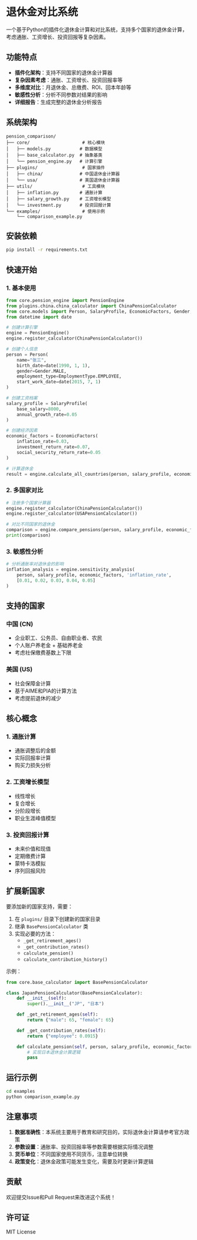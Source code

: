 # 退休金对比系统

一个基于Python的插件化退休金计算和对比系统，支持多个国家的退休金计算，考虑通胀、工资增长、投资回报等复杂因素。

## 功能特点

- **插件化架构**：支持不同国家的退休金计算器
- **复杂因素考虑**：通胀、工资增长、投资回报率等
- **多维度对比**：月退休金、总缴费、ROI、回本年龄等
- **敏感性分析**：分析不同参数对结果的影响
- **详细报告**：生成完整的退休金分析报告

## 系统架构

```
pension_comparison/
├── core/                    # 核心模块
│   ├── models.py           # 数据模型
│   ├── base_calculator.py  # 抽象基类
│   └── pension_engine.py   # 计算引擎
├── plugins/                 # 国家插件
│   ├── china/              # 中国退休金计算器
│   └── usa/                # 美国退休金计算器
├── utils/                   # 工具模块
│   ├── inflation.py        # 通胀计算
│   ├── salary_growth.py    # 工资增长模型
│   └── investment.py       # 投资回报计算
└── examples/                # 使用示例
    └── comparison_example.py
```

## 安装依赖

```bash
pip install -r requirements.txt
```

## 快速开始

### 1. 基本使用

```python
from core.pension_engine import PensionEngine
from plugins.china.china_calculator import ChinaPensionCalculator
from core.models import Person, SalaryProfile, EconomicFactors, Gender, EmploymentType
from datetime import date

# 创建计算引擎
engine = PensionEngine()
engine.register_calculator(ChinaPensionCalculator())

# 创建个人信息
person = Person(
    name="张三",
    birth_date=date(1990, 1, 1),
    gender=Gender.MALE,
    employment_type=EmploymentType.EMPLOYEE,
    start_work_date=date(2015, 7, 1)
)

# 创建工资档案
salary_profile = SalaryProfile(
    base_salary=8000,
    annual_growth_rate=0.05
)

# 创建经济因素
economic_factors = EconomicFactors(
    inflation_rate=0.03,
    investment_return_rate=0.07,
    social_security_return_rate=0.05
)

# 计算退休金
result = engine.calculate_all_countries(person, salary_profile, economic_factors)
```

### 2. 多国家对比

```python
# 注册多个国家计算器
engine.register_calculator(ChinaPensionCalculator())
engine.register_calculator(USAPensionCalculator())

# 对比不同国家的退休金
comparison = engine.compare_pensions(person, salary_profile, economic_factors)
print(comparison)
```

### 3. 敏感性分析

```python
# 分析通胀率对退休金的影响
inflation_analysis = engine.sensitivity_analysis(
    person, salary_profile, economic_factors, 'inflation_rate',
    [0.01, 0.02, 0.03, 0.04, 0.05]
)
```

## 支持的国家

### 中国 (CN)
- 企业职工、公务员、自由职业者、农民
- 个人账户养老金 + 基础养老金
- 考虑社保缴费基数上下限

### 美国 (US)
- 社会保障金计算
- 基于AIME和PIA的计算方法
- 考虑提前退休的减少

## 核心概念

### 1. 通胀计算
- 通胀调整后的金额
- 实际回报率计算
- 购买力损失分析

### 2. 工资增长模型
- 线性增长
- 复合增长
- 分阶段增长
- 职业生涯峰值模型

### 3. 投资回报计算
- 未来价值和现值
- 定期缴费计算
- 蒙特卡洛模拟
- 序列回报风险

## 扩展新国家

要添加新的国家支持，需要：

1. 在 `plugins/` 目录下创建新的国家目录
2. 继承 `BasePensionCalculator` 类
3. 实现必要的方法：
   - `_get_retirement_ages()`
   - `_get_contribution_rates()`
   - `calculate_pension()`
   - `calculate_contribution_history()`

示例：

```python
from core.base_calculator import BasePensionCalculator

class JapanPensionCalculator(BasePensionCalculator):
    def __init__(self):
        super().__init__("JP", "日本")

    def _get_retirement_ages(self):
        return {"male": 65, "female": 65}

    def _get_contribution_rates(self):
        return {"employee": 0.0915}

    def calculate_pension(self, person, salary_profile, economic_factors):
        # 实现日本退休金计算逻辑
        pass
```

## 运行示例

```bash
cd examples
python comparison_example.py
```

## 注意事项

1. **数据准确性**：本系统主要用于教育和研究目的，实际退休金计算请参考官方政策
2. **参数设置**：通胀率、投资回报率等参数需要根据实际情况调整
3. **货币单位**：不同国家使用不同货币，注意单位转换
4. **政策变化**：退休金政策可能发生变化，需要及时更新计算逻辑

## 贡献

欢迎提交Issue和Pull Request来改进这个系统！

## 许可证

MIT License
